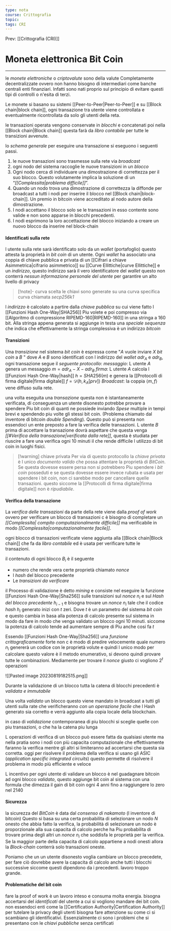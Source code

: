 ```yaml
---
type: nota
course: Crittografia
topic: 
tags: CRI
---
```


Prev: [[Crittografia (CRI)]]

# Moneta elettronica Bit Coin
---
le _monete elettroniche_ o _criptovalute_ sono della valute Completamente decentralizzate ovvero non hanno bisogno di intermediari come banche centrali enti finanziari. Infatti sono nati proprio sul principio di evitare questi tipi di controlli o n'esita di terzi.

Le monete si basano su sistemi [[Peer-to-Peer|Peer-to-Peer]] e su [[Block chain|block chain]], ogni transazione tra utente viene controllata e eventualmente ricontrollata da solo gli utenti della reta.


le transazioni operata vengono conservate in _blocchi_ e concatenati poi nella [[Block chain|Block chain]] questa farà da _libro contabile_ per tutte le transizioni avvenute.



lo _schema generale_ per eseguire una transazione si eseguono i seguenti passi.
1. le nuove transazioni sono trasmesse sulla rete via _broadcast_
2. ogni nodo del sistema raccoglie le nuove transizioni in un _blocco_
3. Ogni nodo cerca di individuare una dimostrazione di correttezza per il suo blocco. Questo volutamente implica la soluzione di un “_[[Complessita|problema difficile]]_”. 
4. Quando un nodo trova una dimostrazione di correttezza la diffonde per broadcast a tutti i nodi per inserire il blocco nel [[Block chain|block-chain]]. Un premio in bitcoin viene accreditato al nodo autore della dimostrazione. 
5. I nodi accettano il blocco solo se le transazioni in esso contente sono valide e non sono apparse in blocchi precedenti. 
6. I nodi esprimono la loro accettazione del blocco iniziando a creare un nuovo blocco da inserire nel block-chain

#### Identificati sulla rete
l utente sulla rete sarà identificato solo da un _wallet_ (portafoglio) questo attesta la proprietà in _bit coin_ di un utente.
Ogni _wallet_ ha associato una coppia di chiave pubblica e privata di un [[Cifrari a chiave Asimmetrica|cifrario asimmetrico]] su [[Curve Ellittiche|curve Ellittiche]]  e un _indirizzo_, questo indirizzo sarà il vero identificatore del _wallet_ questo non conterrà _nessun informazione personale del utente_ per garantire un alto livello di privacy

> [!note]- curva scelta
> le chiavi sono generate su una curva specifica curva  chiamata _secp256k1_

l _indirizzo_ è calcolato a partire dalla _chiave pubblica_ su cui viene fatto l [[Funzioni Hash One-Way|SHA256]] Piu volete e poi compresso via [[Algoritmo di compressione RIPEMD-160|RIPEMD-160]] in una stringa a 160 bit. Alla stringa appena generata si aggiunge in testa una _speciale sequenza_ che indica che effettivamente la stringa complessiva è un indirizzo _bitcoin_


#### Transizioni
Una _transizione_ nel sistema _bit coin_ è espressa come "$A$ vuole inviare $X$ _bit coin_ a $B$ "  dove $A$ e $B$ sono identificati con l indirizzo del _wallet_ $adr_{A}$ e $adr_{B}$, ogni transazione segue il _seguente protocollo_:
_messaggio_: 
	L utente $A$ genera un messaggio $m=adr_{A}-X-adr_{B}$
_firma_: 
	L utente $A$ calcola l [[Funzioni Hash One-Way|hash]] $h = SHA256(m)$ e genera la [[Protocolli di firma digitale|firma digitale]] $f=\mathcal{D}(h,k_{A}[prv])$ 
_Broadcast_:
	la coppia $\langle m,f \rangle$ vene diffuso sulla rete.

una volta eseguita una _transazione_ questa non è istantaneamente verificata, di conseguenza un utente disonesto potrebbe provare a spendere Piu bit coin di quanti ne possiede inviando _Spese_ multiple in tempi brevi e spendendo piu volte gli stessi bit coin. (Problema chiamato dal inventore di bitcoin _double Spending_).
Questo può si presenta non essendoci un ente preposto a fare la verifica delle transazioni. L utente $B$ prima di accettare la transazione dovrà aspettare che questa venga _[[#Verifica della transazione|verificata  dalla rete]]_, questa è studiata per riuscire a fare una verifica ogni 10 minuti il che rende difficile l utilizzo di bit coin in luoghi fisici.


>[!warning] chiave privata
>Per via di questo protocollo la _chiave privata_  è l unico _documento valido_ che possa attentare la proprietà di _BitCoin_. Se questa dovesse essere persa non si potrebbero Piu spendere i _bit coin_ posseduti e se questa dovesse essere invece rubata e usata per spendere i bit coin, non ci sarebbe modo per cancellare quelle transazioni. questo siccome la [[Protocolli di firma digitale|firma digitale]] non è _ripudiabile_.



#### Verifica della transazione
La _verifica delle transazioni_ da parte della rete viene dalla _proof of work_ ovvero per verificare un blocco di transazioni c è bisogno di completare un _[[Complessita| compito  computazionalmente difficile]]_ ma verificabile in modo _[[Complessita|computazionalmente facile]]_.

ogni blocco di transazioni verificate viene aggiunta alla [[Block chain|Block chain]] che fa da _libro contabile_ ed è usata per verificare tutte le transazioni.

il contenuto di ogni blocco $B_i$ è il seguente 
- numero che rende vera certe proprietà chiamato _nonce_
- l _hash_ del blocco precedente
- Le _transizioni da verificare_
 

il Processo di validazione è detto _mining_ e consiste nel eseguire la funzione [[Funzioni Hash One-Way|Sha256]] sulle transizioni sul _nonce_ $n_{i}$ e sul _Hash del blocco precedente_ $h_{i-1}$ e bisogna trovare un _nonce_ $n_{i}$ tale che il codice _hash_ $h_{i}$ generato inizi con $t$ zeri.
Dove $t$ è un parametro del sistema _bit coin_ e questo cambia in basa alla potenza di calcolo presente sul sistema in modo da fare in modo che venga validato un blocco ogni 10 minuti.
siccome la potenza di calcolo tende ad aumentare sempre di Piu anche cosi fa $t$

Essendo [[Funzioni Hash One-Way|Sha256]] una _funzione crittograficamente_ forte non c è modo di predire velocemente quale numero $n_{i}$ genererà un codice con le proprietà volute e quindi l unico modo per calcolare questo valore è il metodo enumerativo, si devono quindi provare tutte le combinazioni. Mediamente per trovare il _nonce_ giusto ci vogliono $2^{t}$ operazioni

![[Pasted image 20230819182515.png]]

Durante la validazione di un blocco tutta la catena di blocchi precedenti è _validata e immutabile_

Una volta _validato_ un blocco questo viene mandato in broadcast a tutti gli utenti sulla rate che verificheranno _con un operazione facile_ che l Hash generato sia corretto e verrà aggiunto alla copia locale della blockchain.

in caso di _validazione_ contemporanea di piu blocchi si sceglie quelle con piu transazioni, o che ha la catena piu lunga


L operazioni di verifica di un blocco può essere fatta da qualsiasi utente ma nella pratia sono i nodi con più capacita computazionale che effettivamente faranno la verifica mentre gli altri si limiteranno ad accertarsi che questa sia corretta.
	oggi per risolvere il problema della verifica si usano gli ASIC (_application specific integrated circuits_) questo permette di risolvere il problema in modo più efficiente e veloce


L incentivo per ogni utente di validare un blocco è nel guadagnare bitcoin ad ogni blocco _validato_, questo aggiunge bit coin al sistema con una formula che dimezza il gain di bit coin ogni 4 anni fino a raggiungere lo zero nel 2140



#### Sicurezza
la sicurezza del _BitCoin_ è data dal _consenso di nakamoto_ (l inventore di bitcoin)
Questo si basa su una certa probabilita di selezionare un nodo $N$ onesto che abbia fatto la verifica, la probabilità di selezionare un nodo è proporzionale alla sua capacita di calcolo perche ha Piu probabilita di trovare prima degli altri un _nonce_ $n_{i}$ che soddisfa le proprietà per la verifica.
Se la maggior parte della capacita di calcolo appartiene a nodi onesti allora la _Block-chain_ conterrà solo transazioni oneste.

Poniamo che un un utente disonesto voglia cambiare un blocco precedete, per fare ciò dovrebbe avere la capacita di calcolo anche tutti i blocchi successive siccome questi dipendono da i precedenti. lavoro troppo grande.

#### Problematiche del bit coin
fare la proof of work è un lavoro inteso e consuma molta energia.
bisogna accertarsi del _identificati_ del utente a cui si vogliono mandare dei bit coin. non essendoci enti come la [[Certification Authority|Certification Authority]] per tutelare la privacy degli utenti bisogna fare attenzione su come ci si scambiano gli identificativi. Essenzialmente ci sono i problemi che si presentano con le _chiavi pubbliche_ senza certificati


